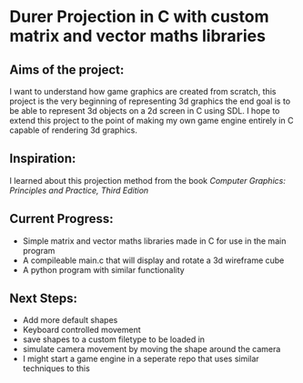 # Durer Projection in C with custom matrix and vector maths libraries
## Aims of the project:
I want to understand how game graphics are created from scratch, this project is the very beginning of representing 3d graphics the end goal is to be able to represent 3d objects on a 2d screen in C using SDL. I hope to extend this project to the point of making my own game engine entirely in C capable of rendering 3d graphics.

## Inspiration:
I learned about this projection method from the book *Computer Graphics: Principles and Practice, Third Edition*

## Current Progress:
- Simple matrix and vector maths libraries made in C for use in the main program
- A compileable main.c that will display and rotate a 3d wireframe cube
- A python program with similar functionality

## Next Steps:
- Add more default shapes
- Keyboard controlled movement
- save shapes to a custom filetype to be loaded in
- simulate camera movement by moving the shape around the camera
- I might start a game engine in a seperate repo that uses similar techniques to this
